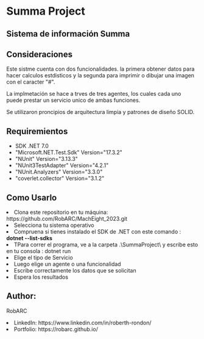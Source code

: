# Summa Project

## Sistema de información Summa

## Consideraciones
Este sistme cuenta con dos funcionalidades. la primera obtener datos para hacer calculos estdisticos y
la segunda para imprimir o dibujar una imagen con el caracter "#".

La implmetación se hace a trves de tres agentes, los cuales cada uno puede prestar un servicio unico de 
ambas funciones.

Se utilizaron proncipios de arquitectura limpia y patrones de diseño SOLID.

## Requiremientos
- SDK .NET 7.0
- "Microsoft.NET.Test.Sdk" Version="17.3.2"
- "NUnit" Version="3.13.3"
- "NUnit3TestAdapter" Version="4.2.1"
- "NUnit.Analyzers" Version="3.3.0"
- "coverlet.collector" Version="3.1.2"


## Como Usarlo
<li>Clona este repositorio en tu máquina: https://github.com/RobARC/MachEight_2023.git</li> 
<li>Selecciona tu sistema operativo</li>
<li>Compruena si tienes instalado el SDK de .NET con este comando : <b>dotnet --list-sdks</b></li>
<li>TPara correr el programa, ve a la carpeta .\SummaProject\ y escribe esto en tu consola : dotnet run </li>
<li>Elige el tipo de Servicio</li>
<li>Luego elige un agente o una funcionalidad </li>
<li>Escribe correctamente los datos que se solicitan </li>
<li>Espera los resultados</li>


## Author: 
RobARC
<li>LinkedIn: https://www.linkedin.com/in/roberth-rondon/</li>
<li>Portfolio: https://robarc.github.io/</li>



